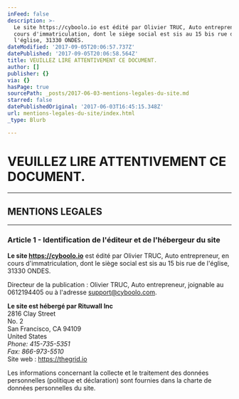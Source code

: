 ```yaml
---
inFeed: false
description: >-
  Le site https://cyboolo.io est édité par Olivier TRUC, Auto entrepreneur, en
  cours d'immatriculation, dont le siège social est sis au 15 bis rue de
  l'église, 31330 ONDES.
dateModified: '2017-09-05T20:06:57.737Z'
datePublished: '2017-09-05T20:06:58.564Z'
title: VEUILLEZ LIRE ATTENTIVEMENT CE DOCUMENT.
author: []
publisher: {}
via: {}
hasPage: true
sourcePath: _posts/2017-06-03-mentions-legales-du-site.md
starred: false
datePublishedOriginal: '2017-06-03T16:45:15.348Z'
url: mentions-legales-du-site/index.html
_type: Blurb

---
```

# **VEUILLEZ LIRE ATTENTIVEMENT CE DOCUMENT.**

---

## MENTIONS LEGALES

---

### Article 1 - Identification de l'éditeur et de l'hébergeur du site

**Le site https://cyboolo.io** est édité par Olivier TRUC, Auto entrepreneur, en cours d'immatriculation, dont le siège social est sis au 15 bis rue de l'église, 31330 ONDES.

Directeur de la publication : Olivier TRUC, Auto entrepreneur, joignable au 0612194405 ou à l'adresse support@cyboolo.com.

**Le site est hébergé par Rituwall Inc**  
2816 Clay Street  
No. 2  
San Francisco, CA 94109  
United States  
_Phone: 415-735-5351  
Fax: 866-973-5510_  
Site web : https://thegrid.io

Les informations concernant la collecte et le traitement des données personnelles (politique et déclaration) sont fournies dans la charte de données personnelles du site.